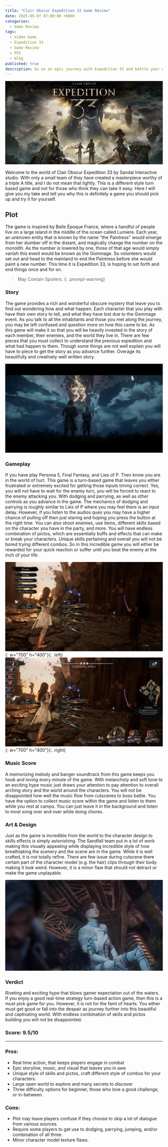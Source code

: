 ```yaml
---
title: "Clair Obscur Expedition 33 Game Review"
date: 2025-05-07 07:00:00 +0800
categories: 
  - Game Review
tags: 
  - Video Game
  - Expedition 33
  - Game Review
  - PS5
  - blog
published: true
description: Go on an epic journey with Expedition 33 and battle your way through to destroy the Paintress so she will never paint death again.
---
```

![img](/assets/Game-Review-img/Expedition-33/1.png)

Welcome to the world of Clair Obscur Expedition 33 by Sandal Interactive studio. With only a small team of they have
created a masterpiece worthy of a triple A title, and I do not mean that lightly. This is a different style turn based
game and not for those who think they can take it easy. Here I will give you my take and tell you why this is definitely a 
game you should pick up and try it for yourself. 


## Plot
The game is inspired by Belle Époque France, where a handful of people live on a large island in the middle of the ocean
called Lumiere. Each year, an unknown entity that is known by the name "the Paintress" would emerge from her slumber off in the distant,
and magically change the number on the monolith. As the number is lowered by one, those of that age would simply vanish this event would be
known as the Gommage. So volunteers would set out and head to the mainland to end the Paintress before she would paint a new number.
This time it is Expedition 33, is hoping to set forth and end things once and for on. 

> May Contain Spoilers.
{: .prompt-warning}


### Story
The game provides a rich and wonderful obscure mystery that leave you to find out wondering how and what happen. Each character
that you play with have their own story to tell, and what they have lost due to the Gommage event. As you talk to all the
inhabitants and those you met along the journey, you may be left confused and question more on how this came to be. As this
game will make it so that you will be heavily invested in the story of each member, their enemies, and the world they live in.
There are few pieces that you must collect to understand the previous expedition and what had happen to them. Though some
things are not well explain you will have to piece to get the story as you advance further. Overage its beautifully and creatively
well written story.

![img](/assets/Game-Review-img/Expedition-33/5.jpg)

### Gameplay
If you have play Persona 5, Final Fantasy, and Lies of P. Then know you are in the world of hurt. This game is a turn-based game
that leaves you either frustrated or extremely excited for getting those inputs timing correct. Yes, you will not have to wait for
the enemy turn, you will be forced to react to the enemy attacking you. With dodging and parrying, as well as other controls as 
you advance in the game. The mechanics of dodging and parrying is roughly similar to Lies of P where you may feel there is
an input delay. However, if you listen to the audios ques you may have a higher chance of pulling off then just staring and hoping 
you press the button at the right time. You can also shoot enemies, use items, different skills based on the character you have in the party,
and more. You will have endless combination of pictos, which are essentially buffs and effects that can make or break your characters.
Unique skills pertaining and overall you will not be bored trying different combos. So in this incredible game you will either be 
rewarded for your quick reaction or suffer until you beat the enemy at the inch of your life.

![img](/assets/Game-Review-img/Expedition-33/3.jpg){: w="700" h="400"}{: .left}![img](/assets/Game-Review-img/Expedition-33/4.jpg){: w="700" h="400"}{: .right}

### Music Score
A memorizing melody and banger soundtrack from this game keeps you hook and loving every minute of the game. 
With melancholy and soft tone to an exciting hype music just draws your attention to pay attention to overall 
arching story and the world around the characters. You will not be disappointed how well the music flow from cutscenes to 
boss battle. You have the option to collect music score within the game and listen to them while you rest at camps.
You can just leave it in the background and listen to most song over and over while doing chores. 



### Art & Design
Just as the game is incredible from the world to the character design to skills effects is simply astonishing. The Sandfall team
put in a lot of work making this visually appealing while displaying incredible style of how breathtaking the scenery and the scene
are in the game. While it is well crafted, it is not totally refine. There are few issue during cutscene there certain part of
the character model (e.g. the hair) clips through their body making it look weird. However, it is a minor flaw that should not 
detract or make the game unplayable.

![img](/assets/Game-Review-img/Expedition-33/2.jpg)
### Verdict 
Riveting and exciting hype that blows gamer expectation out of the waters. If you enjoy a good real-time strategy turn-based action game,
then this is a must pick game for you. However, it is not for the faint of hearts. You either must get good or fall into the despair as journey
further into this beautiful and captivating world. With endless combination of skills and pictos building you will not be disappointed.

###  Score: 9.5/10

--------------------------------------------------

### Pros:

 - Real time action, that keeps players engage in combat 
 - Epic storyline, music, and visual that leaves you in awe
 - Unique style of skills and pictos, craft different style of combos for your characters.
 - Large open world to explore and many secrets to discover
 - Three difficulty options for beginner, those who love a good challenge, or in-between.

### Cons:
 - Plot may leave players confuse if they choose to skip a lot of dialogue from various sources. 
 - Require some players to get use to dodging, parrying, jumping, and/or combination of all three.
 - Minor character model texture flaws. 

